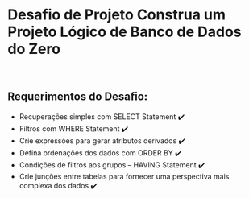 # Desafio de Projeto Construa um Projeto Lógico de Banco de Dados do Zero

<br />

## Requerimentos do Desafio:

-   Recuperações simples com SELECT Statement :heavy_check_mark:
-   Filtros com WHERE Statement :heavy_check_mark:
-   Crie expressões para gerar atributos derivados :heavy_check_mark:
-   Defina ordenações dos dados com ORDER BY :heavy_check_mark:
-   Condições de filtros aos grupos – HAVING Statement :heavy_check_mark:
-   Crie junções entre tabelas para fornecer uma perspectiva mais complexa dos dados :heavy_check_mark:
